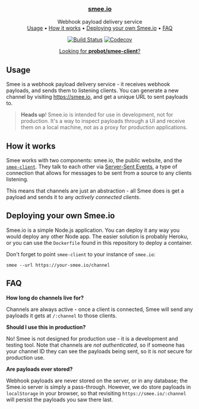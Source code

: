 <h3 align="center"><a href="https://smee.io">smee.io</a></h3>

<p align="center">
  Webhook payload delivery service<br>
  <a href="#usage">Usage</a> •
  <a href="#how-it-works">How it works</a> •
  <a href="#deploying-your-own-smee.io">Deploying your own Smee.io</a> •
  <a href="#faq">FAQ</a>
</p>

<p align="center"><a href="https://travis-ci.com/probot/smee.io"><img src="https://badgen.now.sh/travis/probot/smee.io" alt="Build Status"></a> <a href="https://codecov.io/gh/probot/smee.io/"><img src="https://badgen.now.sh/codecov/c/github/probot/smee.io" alt="Codecov"></a></p>

<p align="center"><a href="https://github.com/probot/smee-client">Looking for <strong>probot/smee-client</strong>?</a></p>

## Usage

Smee is a webhook payload delivery service - it receives webhook payloads, and sends them to listening clients. You can generate a new channel by visiting https://smee.io, and get a unique URL to sent payloads to.

> **Heads up**! Smee.io is intended for use in development, not for production. It's a way to inspect payloads through a UI and receive them on a local machine, not as a proxy for production applications.

## How it works

Smee works with two components: smee.io, the public website, and the [`smee-client`](https://github.com/probot/smee-client). They talk to each other via [Server-Sent Events](https://developer.mozilla.org/en-US/docs/Web/API/Server-sent_events/Using_server-sent_events), a type of connection that allows for messages to be sent from a source to any clients listening.

This means that channels are just an abstraction - all Smee does is get a payload and sends it to any _actively connected clients_.

## Deploying your own Smee.io

Smee.io is a simple Node.js application. You can deploy it any way you would deploy any other Node app. The easier solution is probably Heroku, or you can use the `Dockerfile` found in this repository to deploy a container.

Don't forget to point `smee-client` to your instance of `smee.io`:

```
smee --url https://your-smee.io/channel 
```

## FAQ

**How long do channels live for?**

Channels are always active - once a client is connected, Smee will send any payloads it gets at `/:channel` to those clients.

**Should I use this in production?**

No! Smee is not designed for production use - it is a development and testing tool. Note that channels are _not authenticated_, so if someone has your channel ID they can see the payloads being sent, so it is _not_ secure for production use.

**Are payloads ever stored?**

Webhook payloads are never stored on the server, or in any database; the Smee.io server is simply a pass-through. However, we do store payloads in `localStorage` in your browser, so that revisiting `https://smee.io/:channel` will persist the payloads you saw there last.

